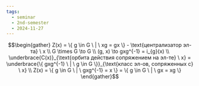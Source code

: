 ```yaml
---
tags:
  - seminar
  - 2nd-semester
  - 2024-11-27
---
```


$$\begin{gather}
Z(x) = \{ g \in G \ | \ xg = gx \} - \text{централизатор эл-та} \ x \\
G \times G \to G \\
(g, x) \to gxg^{-1} = i_{g}(x) \\
\underbrace{C(x)}_{\text{орбита действия сопряжением на эл-те} \ x} = \underbrace{\{ gxg^{-1} \ | \ g \in G \}}_{\text{класс эл-ов, сопряженных с} \ x} \\
Z(x) = \{ g \in G \ | \  gxg^{-1} = x \} = \{ g \in G \ | \ gx = xg \}
\end{gather}$$

